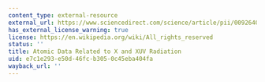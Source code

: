 ```yaml
---
content_type: external-resource
external_url: https://www.sciencedirect.com/science/article/pii/0092640X78900128?via%3Dihub
has_external_license_warning: true
license: https://en.wikipedia.org/wiki/All_rights_reserved
status: ''
title: Atomic Data Related to X and XUV Radiation
uid: e7c1e293-e50d-46fc-b305-0c45eba404fa
wayback_url: ''
---
```

